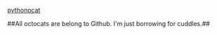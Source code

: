 [pythonocat](https://octodex.github.com/images/pythocat.png)

##All octocats are belong to Github. I'm just borrowing for cuddles.##
